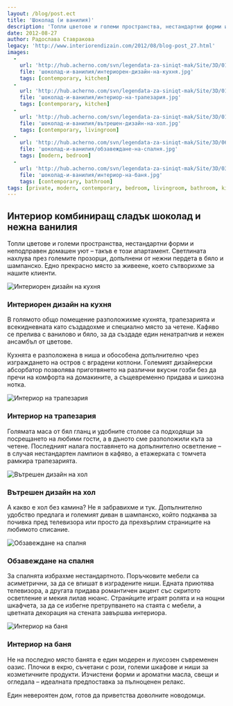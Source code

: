 ```yaml
---
layout: /blog/post.ect
title: 'Шоколад (и ванилия)'
description: 'Топли цветове и големи пространства, нестандартни форми и неподправен домашен уют – такъв е този апартамент. Светлината нахлува през големите прозорци, допълнени от нежни пердета в бяло и шампанско. Едно прекрасно място за живеене, което сътворихме за нашите клиенти.'
date: 2012-08-27
author: Радослава Ставракова
legacy: 'http://www.interiorendizain.com/2012/08/blog-post_27.html'
images:
  -
    url: 'http://hub.acherno.com/svn/legendata-za-siniqt-mak/Site/3D/01.4-h_f.jpg'
    file: 'шоколад-и-ванилия/интериорен-дизайн-на-кухня.jpg'
    tags: [contemporary, kitchen]
  -
    url: 'http://hub.acherno.com/svn/legendata-za-siniqt-mak/Site/3D/01.2-h_f.jpg'
    file: 'шоколад-и-ванилия/интериор-на-трапезария.jpg'
    tags: [contemporary, kitchen]
  -
    url: 'http://hub.acherno.com/svn/legendata-za-siniqt-mak/Site/3D/01.1-h_f.jpg'
    file: 'шоколад-и-ванилия/вътрешен-дизайн-на-хол.jpg'
    tags: [contemporary, livingroom]
  -
    url: 'http://hub.acherno.com/svn/legendata-za-siniqt-mak/Site/3D/06.1-s_f.jpg'
    file: 'шоколад-и-ванилия/обзавеждане-на-спалня.jpg'
    tags: [modern, bedroom]
  -
    url: 'http://hub.acherno.com/svn/legendata-za-siniqt-mak/Site/3D/03.4-b2_f.jpg'
    file: 'шоколад-и-ванилия/интериор-на-баня.jpg'
    tags: [contemporary, bathroom]
tags: [private, modern, contemporary, bedroom, livingroom, bathroom, kitchen]
---
```

## Интериор комбиниращ **сладък шоколад и нежна ванилия**
Топли цветове и големи пространства, нестандартни форми и неподправен домашен уют – такъв е този апартамент. Светлината нахлува през големите прозорци, допълнени от нежни пердета в бяло и шампанско. Едно прекрасно място за живеене, което сътворихме за нашите клиенти.

![Интериорен дизайн на кухня](шоколад-и-ванилия/интериорен-дизайн-на-кухня.jpg)
### Интериорен дизайн на **кухня**

В голямото общо помещение разположихме кухнята, трапезарията и всекидневната като създадохме и специално място за четене. Кафяво се прелива с ванилово и бяло, за да създаде един ненатрапчив и нежен ансамбъл от цветове.

Кухнята е разположена в ниша и обособена допълнително чрез изграждането на остров с вградени котлони. Големият дизайнерски абсорбатор позволява приготвянето на различни вкусни гозби без да пречи на комфорта на домакините, а същевременно придава и шикозна нотка.

![Интериор на трапезария](шоколад-и-ванилия/интериор-на-трапезария.jpg)
### Интериор на **трапезария**

Голямата маса от бял гланц и удобните столове са подходящи за посрещането на любими гости, а в дъното сме разположили къта за четене. Последният налага поставянето на допълнително осветление – в случая нестандартен лампион в кафяво, а етажерката с томчета рамкира трапезарията.

![Вътрешен дизайн на хол](шоколад-и-ванилия/вътрешен-дизайн-на-хол.jpg)
### Вътрешен дизайн на **хол**

А какво е хол без камина? Не я забравихме и тук. Допълнително удобство предлага и големият диван в шампанско, който подканва за почивка пред телевизора или просто да прехвърлим страниците на любимото списание.

![Обзавеждане на спалня](шоколад-и-ванилия/обзавеждане-на-спалня.jpg)
### Обзавеждане на **спалня**

За спалнята избрахме нестандартното. Поръчковите мебели са асиметрични, за да се впишат в изградените ниши. Едната приютява телевизора, а другата придава романтичен акцент със скритото осветление и мекия лилав нюанс. Странѝците играят ролята и на нощни шкафчета, за да се избегне претрупването на стаята с мебели, а цветната декорация на стената завършва интериора.

![Интериор на баня](шоколад-и-ванилия/интериор-на-баня.jpg)
### Интериор на **баня**

Не на последно място банята е един модерен и луксозен съвременен оазис. Плочки в екрю, съчетани с рози, големи шкафове и ниши за козметичните продукти. Изчистени форми и ароматни масла, свещи и огледала – идеалната предпоставка за пълноценен релакс.

Един невероятен дом, готов да приветства доволните новодомци.